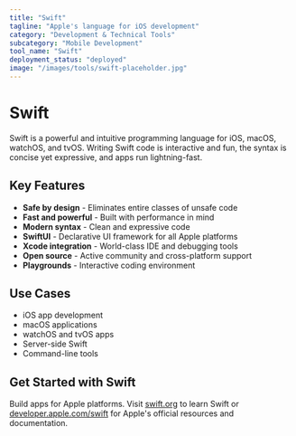 ```yaml
---
title: "Swift"
tagline: "Apple's language for iOS development"
category: "Development & Technical Tools"
subcategory: "Mobile Development"
tool_name: "Swift"
deployment_status: "deployed"
image: "/images/tools/swift-placeholder.jpg"
---
```


# Swift

Swift is a powerful and intuitive programming language for iOS, macOS, watchOS, and tvOS. Writing Swift code is interactive and fun, the syntax is concise yet expressive, and apps run lightning-fast.

## Key Features

- **Safe by design** - Eliminates entire classes of unsafe code
- **Fast and powerful** - Built with performance in mind
- **Modern syntax** - Clean and expressive code
- **SwiftUI** - Declarative UI framework for all Apple platforms
- **Xcode integration** - World-class IDE and debugging tools
- **Open source** - Active community and cross-platform support
- **Playgrounds** - Interactive coding environment

## Use Cases

- iOS app development
- macOS applications
- watchOS and tvOS apps
- Server-side Swift
- Command-line tools

## Get Started with Swift

Build apps for Apple platforms. Visit [swift.org](https://swift.org) to learn Swift or [developer.apple.com/swift](https://developer.apple.com/swift) for Apple's official resources and documentation.